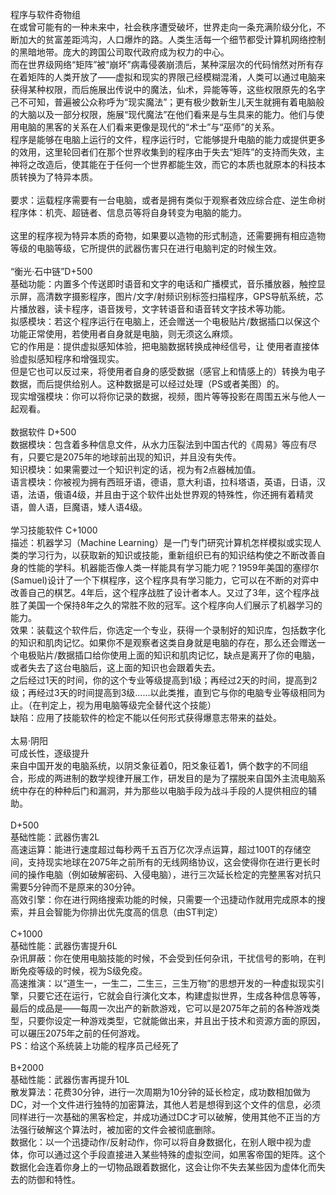 <title>程序与软件奇物组</title>
<meta name="GENERATOR" content="WinCHM">
<meta http-equiv="Content-Type" content="text/html; charset=gb2312">
<br>程序与软件奇物组
<br>在或曾可能有的一种未来中，社会秩序遭受破坏，世界走向一条充满阶级分化，不断加大的贫富差距鸿沟，人口爆炸的路。人类生活每一个细节都受计算机网络控制的黑暗地带。庞大的跨国公司取代政府成为权力的中心。
<br>而在世界级网络“矩阵”被“崩坏”病毒侵袭崩溃后，某种深层次的代码悄然对所有存在着矩阵的人类开放了——虚拟和现实的界限己经模糊混淆，人类可以通过电脑来获得某种权限，而后施展出传说中的魔法，仙术，异能等等，这些权限原先的名字己不可知，普遍被公众称呼为“现实魔法”；更有极少数新生儿天生就拥有着电脑般的大脑以及一部分权限，施展“现代魔法”在他们看来是与生具来的能力。他们与使用电脑的黑客的关系在人们看来更像是现代的“术士”与“巫师”的关系。
<br>程序是能够在电脑上运行的文件，程序运行时，它能够提升电脑的能力或提供更多的效用，这里轮回者们在那个世界收集到的程序由于失去“矩阵”的支持而失效，主神将之改造后，使其能在于任何一个世界都能生效，而它的本质也就原本的科技本质转换为了特异本质。
<br>
<br>要求：运载程序需要有一台电脑，或者是拥有类似于观察者效应综合症、逆生命树程序体：机壳、超链者、信息员等将自身转变为电脑的能力。
<br>
<br>这里的程序视为特异本质的奇物，如果要以造物的形式制造，还需要拥有相应造物等级的电脑等级，它所提供的武器伤害只在进行电脑判定的时候生效。
<br>
<br>“衡光·石中链”D+500
<br>基础功能：内置多个传送即时语音和文字的电话和广播模式，音乐播放器，触控显示屏，高清数字摄影程序，图片/文字/射频识别标签扫描程序，GPS导航系统，芯片播放器，读卡程序，语音拨号，文字转语音和语音转文字技术等功能。
<br>拟感模块：若这个程序运行在电脑上，还会赠送一个电极贴片/数据插口以保这个功能正常使用，若使用者自身就是电脑，则无须这么麻烦。
<br>它的作用是：提供虚拟感知体验，把电脑数据转换成神经信号，让 使用者直接体验虚拟感知程序和增强现实。
<br>但是它也可以反过来，将使用者自身的感受数据（感官上和情感上的）转换为电子数据，而后提供给别人。这种数据是可以经过处理（PS或者美图）的。
<br>现实增强模块：你可以将你记录的数据，视频，图片等等投影在周围五米与他人一起观看。
<br>
<br>数据软件 D+500
<br>数据模块：包含着多种信息文件，从水力压裂法到中国古代的《周易》等应有尽有，只要它是2075年的地球前出现的知识，并且没有失传。
<br>知识模块：如果需要过一个知识判定的话，视为有2点器械加值。
<br>语言模块：你被视为拥有西班牙语，德语，意大利语，拉科塔语，英语，日语，汉语，法语，俄语4级，并且由于这个软件出处世界观的特殊性，你还拥有着精灵语，兽人语，巨魔语，矮人语4级。
<br>
<br>学习技能软件 C+1000
<br>描述：机器学习（Machine Learning）是一门专门研究计算机怎样模拟或实现人类的学习行为，以获取新的知识或技能，重新组织已有的知识结构使之不断改善自身的性能的学科。机器能否像人类一样能具有学习能力呢？1959年美国的塞缪尔(Samuel)设计了一个下棋程序，这个程序具有学习能力，它可以在不断的对弈中改善自己的棋艺。4年后，这个程序战胜了设计者本人。又过了3年，这个程序战胜了美国一个保持8年之久的常胜不败的冠军。这个程序向人们展示了机器学习的能力。
<br>效果：装载这个软件后，你选定一个专业，获得一个录制好的知识库，包括数字化的知识和肌肉记忆。如果你不是观察者这类自身就是电脑的存在，那么还会赠送一个电极贴片/数据插口给你使用上面的知识和肌肉记忆，缺点是离开了你的电脑，或者失去了这台电脑后，这上面的知识也会跟着失去。
<br>之后经过1天的时间，你的这个专业等级提高到1级；再经过2天的时间，提高到2级；再经过3天的时间提高到3级……以此类推，直到它与你的电脑专业等级相同为止。（在判定上，视为用电脑等级完全替代这个技能）
<br>缺陷：应用了技能软件的检定不能以任何形式获得爆意志带来的益处。
<br>
<br>太易·阴阳
<br>可成长性，逐级提升
<br>来自中国开发的电脑系统，以阴爻象征着0，阳爻象征着1，俩个数字的不同组合，形成的两进制的数学规律开展工作，研发目的是为了摆脱来自国外主流电脑系统中存在的种种后门和漏洞，并为那些以电脑手段为战斗手段的人提供相应的辅助。
<br>
<br>D+500
<br>基础性能：武器伤害2L
<br>高速运算：能进行速度超过每秒两千五百万亿次浮点运算，超过100T的存储空间，支持现实地球在2075年之前所有的无线网络协议，这会使得你在进行更长时间的操作电脑（例如破解密码、入侵电脑），进行三次延长检定的完整黑客对抗只需要5分钟而不是原来的30分钟。
<br>高效引擎：你在进行网络搜索功能的时候，只需要一个迅捷动作就用完成原本的搜索，并且会智能为你排出优先度高的信息（由ST判定）
<br>
<br>C+1000
<br>基础性能：武器伤害提升6L
<br>杂讯屏蔽：你在使用电脑技能的时候，不会受到任何杂讯，干扰信号的影响，在判断免疫等级的时候，视为S级免疫。
<br>高速推演：以“道生一，一生二，二生三，三生万物”的思想开发的一种虚拟现实引擎，只要它还在运行，它就会自行演化文本，构建虚拟世界，生成各种信息等等，最后的成品是——每周一次出产的新款游戏，它可以是2075年之前的各种游戏类型，只要你设定一种游戏类型，它就能做出来，并且出于技术和资源方面的原因，可以碾压2075年之前的任何游戏。
<br>PS：给这个系统装上功能的程序员己经死了
<br>
<br>B+2000
<br>基础性能：武器伤害再提升10L
<br>散发算法：花费30分钟，进行一次周期为10分钟的延长检定，成功数相加做为DC，对一个文件进行独特的加密算法，其他人若是想得到这个文件的信息，必须同样进行一次基础的黑客检定，并成功通过DC才可以破解，使用其他不正当的方法强行破解这个算法时，被加密的文件会被彻底删除。
<br>数据化：以一个迅捷动作/反射动作，你可以将自身数据化，在别人眼中视为虚体，你可以通过这个手段直接进入某些特殊的虚拟空间，如黑客帝国的矩阵。这个数据化会连着你身上的一切物品跟着数据化，这会让你不失去某些因为虚体化而失去的防御和特性。
